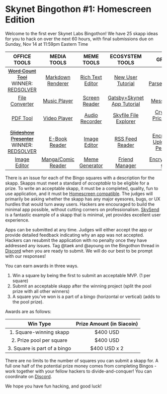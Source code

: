 # Skynet Bingothon #1: Homescreen Edition

Welcome to the first ever Skynet Labs Bingothon! We have 25 skapp ideas for you to hack on over the next 60 hours, with final submissions due on Sunday, Nov 14 at 11:59pm Eastern Time

|                                  OFFICE TOOLS                                  |                                  MEDIA TOOLS                                   |                                  MEME TOOLS                                  |                                    ECOSYSTEM TOOLS                                     |                                               GRAB BAG                                                |
|:------------------------------------------------------------------------------:|:------------------------------------------------------------------------------:|:----------------------------------------------------------------------------:|:--------------------------------------------------------------------------------------:|:-----------------------------------------------------------------------------------------------------:|
|   [~~Word Count Tool~~](https://github.com/SkynetLabs/SkynetBingothon1/issues/1) <br> WINNER: [REDSOLVER](https://3g06lfqprjlep0ed9n4vqueoiirqphrog1ri7313laotqpp846acc68.siasky.net/)  |  [Markdown Renderer](https://github.com/SkynetLabs/SkynetBingothon1/issues/6)  | [Rich Text Editor](https://github.com/SkynetLabs/SkynetBingothon1/issues/11) |     [New User Tutorial](https://github.com/SkynetLabs/SkynetBingothon1/issues/16)      |           [JSON Parser+Presenter](https://github.com/SkynetLabs/SkynetBingothon1/issues/21)           |
|   [File Converter](https://github.com/SkynetLabs/SkynetBingothon1/issues/2)    |    [Music Player](https://github.com/SkynetLabs/SkynetBingothon1/issues/7)     |  [Screen Reader](https://github.com/SkynetLabs/SkynetBingothon1/issues/12)   | [Gatsby+Skynet App Tutorial](https://github.com/SkynetLabs/SkynetBingothon1/issues/17) |               [Messaging App](https://github.com/SkynetLabs/SkynetBingothon1/issues/22)               |
|      [PDF Tool](https://github.com/SkynetLabs/SkynetBingothon1/issues/3)       |    [Video Player](https://github.com/SkynetLabs/SkynetBingothon1/issues/8)     |  [Audio Recorder](https://github.com/SkynetLabs/SkynetBingothon1/issues/13)  |     [Skyfile File Explorer](https://github.com/SkynetLabs/SkynetBingothon1/issues/18)     |      [Cryptoasset Price Tracking Tool](https://github.com/SkynetLabs/SkynetBingothon1/issues/23)      |
| [~~Slideshow Presenter~~](https://github.com/SkynetLabs/SkynetBingothon1/issues/4)<br> WINNER: [REDSOLVER](https://docj.hns.siasky.net/)|    [E-Book Reader](https://github.com/SkynetLabs/SkynetBingothon1/issues/9)    |   [Image Editor](https://github.com/SkynetLabs/SkynetBingothon1/issues/14)   |      [RSS Feed Reader](https://github.com/SkynetLabs/SkynetBingothon1/issues/19)       | [Encrypted File Uploader with Persistence ](https://github.com/SkynetLabs/SkynetBingothon1/issues/24) |
|    [Image Editor](https://github.com/SkynetLabs/SkynetBingothon1/issues/5)     | [Manga/Comic Reader](https://github.com/SkynetLabs/SkynetBingothon1/issues/10) |  [Meme Generator](https://github.com/SkynetLabs/SkynetBingothon1/issues/15)  |       [Friend Manager](https://github.com/SkynetLabs/SkynetBingothon1/issues/20)   |       [Encrypted Image Gallery](https://github.com/SkynetLabs/SkynetBingothon1/issues/25)       |

There is an issue for each of the Bingo squares with a description for the skapp. Skapps must meet a standard of *acceptable* to be eligible for a prize. To write an acceptable skapp, it must be a completed, quality, fun to use application, and it must be [Homescreen compatible](https://docs.siasky.net/integrations/homescreen/adding-homescreen-support-to-an-app). The judges will primarily be asking whether the skapp has any major eyesores, bugs, or UX hurdles that would turn away users. Hackers are encouraged to build the minimal app possible, without cutting corners on professionalism. [SkySend](https://skysend.hns.siasky.net) is a fantastic example of a skapp that is minimal, yet provides excellent user experience.

Apps can be submitted at any time. Judges will either accept the app or provide detailed feedback indicating why an app was not accepted. Hackers can resubmit the application with no penalty once they have addressed any issues. Tag @taek and @ayoung on the Bingothon thread in [Discord](https://discord.gg/skynetlabs) when you are ready to submit. We will do our best to be prompt with our responses!

You can earn awards in three ways. 
1. Win a square by being the first to submit an acceptable MVP. (1 per square)
2. Submit an acceptable skapp after the winning project (split the pool prize with all other winners)
3. A square you've won is a part of a bingo (horizontal or vertical) (adds to the pool prize).

Awards are as follows:

|         Win Type          | Prize Amount (in Siacoin) |
|:-------------------------:|:-------------------------:|
|1. Square-winning skapp     |      $400 USD        |
| 2. Prize pool per square |       $400 USD        |
|  3.  Square is part of a bingo  |         $400 USD x 2       |

There are no limits to the number of squares you can submit a skapp for. A full one half of the potential prize money comes from completing Bingos - work together with your fellow hackers to divide-and-conquer! You can coordinate on [Discord](https://discord.gg/skynetlabs). 

We hope you have fun hacking, and good luck! 
